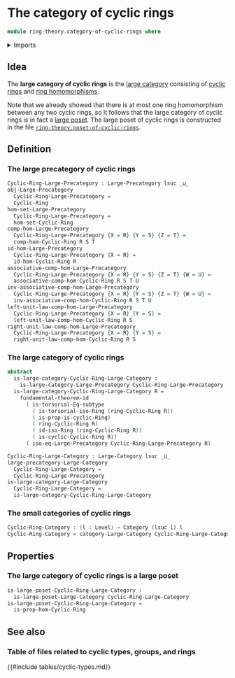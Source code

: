 # The category of cyclic rings

```agda
module ring-theory.category-of-cyclic-rings where
```

<details><summary>Imports</summary>

```agda
open import category-theory.categories
open import category-theory.isomorphisms-in-large-precategories
open import category-theory.large-categories
open import category-theory.large-precategories

open import foundation.fundamental-theorem-of-identity-types
open import foundation.subtype-identity-principle
open import foundation.universe-levels

open import order-theory.large-posets

open import ring-theory.cyclic-rings
open import ring-theory.homomorphisms-cyclic-rings
open import ring-theory.isomorphisms-rings
```

</details>

## Idea

The **large category of cyclic rings** is the
[large category](category-theory.large-categories.md) consisting of
[cyclic rings](ring-theory.cyclic-rings.md) and
[ring homomorphisms](ring-theory.homomorphisms-cyclic-rings.md).

Note that we already showed that there is at most one ring homomorphism between
any two cyclic rings, so it follows that the large category of cyclic rings is
in fact a [large poset](order-theory.large-posets.md). The large poset of cyclic
rings is constructed in the file
[`ring-theory.poset-of-cyclic-rings`](ring-theory.poset-of-cyclic-rings.md).

## Definition

### The large precategory of cyclic rings

```agda
Cyclic-Ring-Large-Precategory : Large-Precategory lsuc _⊔_
obj-Large-Precategory
  Cyclic-Ring-Large-Precategory =
  Cyclic-Ring
hom-set-Large-Precategory
  Cyclic-Ring-Large-Precategory =
  hom-set-Cyclic-Ring
comp-hom-Large-Precategory
  Cyclic-Ring-Large-Precategory {X = R} {Y = S} {Z = T} =
  comp-hom-Cyclic-Ring R S T
id-hom-Large-Precategory
  Cyclic-Ring-Large-Precategory {X = R} =
  id-hom-Cyclic-Ring R
associative-comp-hom-Large-Precategory
  Cyclic-Ring-Large-Precategory {X = R} {Y = S} {Z = T} {W = U} =
  associative-comp-hom-Cyclic-Ring R S T U
inv-associative-comp-hom-Large-Precategory
  Cyclic-Ring-Large-Precategory {X = R} {Y = S} {Z = T} {W = U} =
  inv-associative-comp-hom-Cyclic-Ring R S T U
left-unit-law-comp-hom-Large-Precategory
  Cyclic-Ring-Large-Precategory {X = R} {Y = S} =
  left-unit-law-comp-hom-Cyclic-Ring R S
right-unit-law-comp-hom-Large-Precategory
  Cyclic-Ring-Large-Precategory {X = R} {Y = S} =
  right-unit-law-comp-hom-Cyclic-Ring R S
```

### The large category of cyclic rings

```agda
abstract
  is-large-category-Cyclic-Ring-Large-Category :
    is-large-category-Large-Precategory Cyclic-Ring-Large-Precategory
  is-large-category-Cyclic-Ring-Large-Category R =
    fundamental-theorem-id
      ( is-torsorial-Eq-subtype
        ( is-torsorial-iso-Ring (ring-Cyclic-Ring R))
        ( is-prop-is-cyclic-Ring)
        ( ring-Cyclic-Ring R)
        ( id-iso-Ring (ring-Cyclic-Ring R))
        ( is-cyclic-Cyclic-Ring R))
      ( iso-eq-Large-Precategory Cyclic-Ring-Large-Precategory R)

Cyclic-Ring-Large-Category : Large-Category lsuc _⊔_
large-precategory-Large-Category
  Cyclic-Ring-Large-Category =
  Cyclic-Ring-Large-Precategory
is-large-category-Large-Category
  Cyclic-Ring-Large-Category =
  is-large-category-Cyclic-Ring-Large-Category
```

### The small categories of cyclic rings

```agda
Cyclic-Ring-Category : (l : Level) → Category (lsuc l) l
Cyclic-Ring-Category = category-Large-Category Cyclic-Ring-Large-Category
```

## Properties

### The large category of cyclic rings is a large poset

```agda
is-large-poset-Cyclic-Ring-Large-Category :
  is-large-poset-Large-Category Cyclic-Ring-Large-Category
is-large-poset-Cyclic-Ring-Large-Category =
  is-prop-hom-Cyclic-Ring
```

## See also

### Table of files related to cyclic types, groups, and rings

{{#include tables/cyclic-types.md}}
